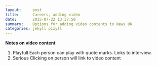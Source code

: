 ```yaml
---
layout:     post
title:      Careers, adding video
date:       2015-07-22 13:37:50
summary:    Options for adding video contents to News UK
categories: jekyll pixyll
---
```


__Notes on video content__

1. Playfull
 Each person can play with quote marks. Links to interview.
2. Serious
 Clicking on person will link to video content
